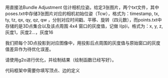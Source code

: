 用直接法Bundle Adjustment 估计相机位姿。给定3张图片，两个txt文件，其中poses.txt中存储3张图片对应的相机初始位姿（Tcw），格式为：timestamp, tx, ty, tz, qx, qy, qz, qw ，分别对应时间戳、平移、旋转（四元数），而points.txt中存储的是3D点集合以及该点周围 4x4 窗口的灰度值，记做 I(p)i，格式为：x, y, z, 灰度1，灰度2...，灰度16

我们把每个3D点投影到对应图像中，用投影后点周围的灰度值与原始窗口的灰度值差异作为待优化误差。

请使用g2o进行优化，并绘制结果（绘制函数已经写好）。

代码框架中需要你填写顶点、边的定义
